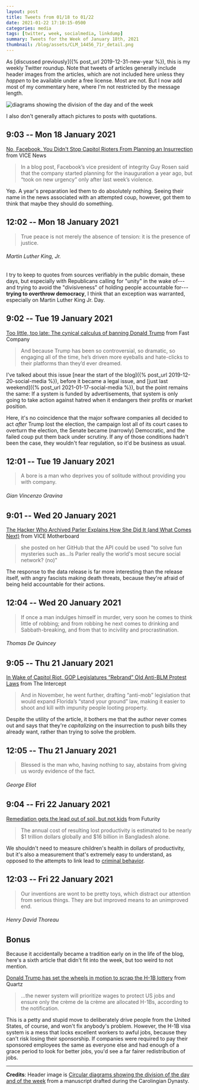 ```yaml
---
layout: post
title: Tweets from 01/18 to 01/22
date: 2021-01-22 17:10:15-0500
categories: media
tags: [twitter, week, socialmedia, linkdump]
summary: Tweets for the Week of January 18th, 2021
thumbnail: /blog/assets/CLM_14456_71r_detail.png
---
```


As [discussed previously]({% post_url 2019-12-31-new-year %}), this is my weekly Twitter roundup.  Note that tweets of articles generally include header images from the articles, which are not included here unless they *happen* to be available under a free license.  Most are not.  But I now add most of my commentary here, where I'm not restricted by the message length.

![diagrams showing the division of the day and of the week](/blog/assets/CLM_14456_71r_detail.png "diagrams showing the division of the day and of the week")

I also don't generally attach pictures to posts with quotations.

## 9:03 -- Mon 18 January 2021

[<i class="fab fa-twitter-square"></i>](https://jcolag.github.io/twitter/1351168213736853504) [No, Facebook, You Didn't Stop Capitol Rioters From Planning an Insurrection](https://www.vice.com/en/article/v7mpd4/no-facebook-you-didnt-stop-capitol-rioters-from-planning-an-insurrection) from VICE News

 > In a blog post, Facebook’s vice president of integrity Guy Rosen said that the company started planning for the inauguration a year ago, but “took on new urgency” only after last week’s violence.

Yep.  A year's preparation led them to do absolutely nothing.  Seeing their name in the news associated with an attempted coup, however, got them to think that maybe they should do something.

## 12:02 -- Mon 18 January 2021

[<i class="fab fa-twitter"></i>](https://jcolag.github.io/twitter/1351213260880666624)

 > True peace is not merely the absence of tension: it is the presence of justice.

###### Martin Luther King, Jr.

I try to keep to quotes from sources verifiably in the public domain, these days, but especially with Republicans calling for "unity" in the wake of---and trying to avoid the "divisiveness" of holding people accountable for---**trying to overthrow democracy**, I think that an exception was warranted, especially on Martin Luther King Jr. Day.

## 9:02 -- Tue 19 January 2021

[<i class="fab fa-twitter-square"></i>](https://jcolag.github.io/twitter/1351530350086819840) [Too little, too late: The cynical calculus of banning Donald Trump](https://www.fastcompany.com/90593503/too-little-too-late-the-cynical-calculus-of-banning-donald-trump) from Fast Company

 > And because Trump has been so controversial, so dramatic, so engaging all of the time, he’s driven more eyeballs and hate-clicks to their platforms than they’d ever dreamed.

I've talked about this issue [near the start of the blog]({% post_url 2019-12-20-social-media %}), before it became a legal issue, and [just last weekend]({% post_url 2021-01-17-social-media %}), but the point remains the same:  If a system is funded by advertisements, that system is only going to take action against hatred when it endangers their profits or market position.

Here, it's no coincidence that the major software companies all decided to act *after* Trump lost the election, the campaign lost all of its court cases to overturn the election, the Senate became (narrowly) Democratic, and the failed coup put them back under scrutiny.  If any of those conditions hadn't been the case, they wouldn't fear regulation, so it'd be business as usual.

## 12:01 -- Tue 19 January 2021

[<i class="fab fa-twitter"></i>](https://jcolag.github.io/twitter/1351575396987363329)

 > A bore is a man who deprives you of solitude without providing you with company.

###### Gian Vincenzo Gravina

## 9:01 -- Wed 20 January 2021

[<i class="fab fa-twitter-square"></i>](https://jcolag.github.io/twitter/1351892486239744001) [The Hacker Who Archived Parler Explains How She Did It (and What Comes Next)](https://www.vice.com/en/article/n7vqew/the-hacker-who-archived-parler-explains-how-she-did-it-and-what-comes-next) from VICE Motherboard

 > she posted on her GitHub that the API could be used "to solve fun mysteries such as...Is Parler really the world's most secure social network? (no)"

The response to the data release is far more interesting than the release itself, with angry fascists making death threats, because they're afraid of being held accountable for their actions.

## 12:04 -- Wed 20 January 2021

[<i class="fab fa-twitter"></i>](https://jcolag.github.io/twitter/1351938539961761792)

 > If once a man indulges himself in murder, very soon he comes to think little of robbing; and from robbing he next comes to drinking and Sabbath-breaking, and from that to incivility and procrastination.

###### Thomas De Quincey

## 9:05 -- Thu 21 January 2021

[<i class="fab fa-twitter-square"></i>](https://jcolag.github.io/twitter/1352255881052884993) [In Wake of Capitol Riot, GOP Legislatures “Rebrand” Old Anti-BLM Protest Laws](https://theintercept.com/2021/01/12/capitol-riot-anti-protest-blm-laws/) from The Intercept

 > And in November, he went further, drafting “anti-mob” legislation that would expand Florida’s “stand your ground” law, making it easier to shoot and kill with impunity people looting property.

Despite the utility of the article, it bothers me that the author never comes out and says that they're *capitalizing* on the insurrection to push bills they already want, rather than trying to solve the problem.

## 12:05 -- Thu 21 January 2021

[<i class="fab fa-twitter"></i>](https://jcolag.github.io/twitter/1352301179313635331)

 > Blessed is the man who, having nothing to say, abstains from giving us wordy evidence of the fact.

###### George Eliot

## 9:04 -- Fri 22 January 2021

[<i class="fab fa-twitter-square"></i>](https://jcolag.github.io/twitter/1352618017037766661) [Remediation gets the lead out of soil, but not kids](https://www.futurity.org/lead-remediation-soil-children-2502282-2/) from Futurity

 > The annual cost of resulting lost productivity is estimated to be nearly $1 trillion dollars globally and $16 billion in Bangladesh alone.

We shouldn't need to measure children's health in dollars of productivity, but it's also a measurement that's extremely easy to understand, as opposed to the attempts to link lead to [criminal behavior](https://en.wikipedia.org/wiki/Lead%E2%80%93crime_hypothesis).

## 12:03 -- Fri 22 January 2021

[<i class="fab fa-twitter"></i>](https://jcolag.github.io/twitter/1352663063774851078)

 > Our inventions are wont to be pretty toys, which distract our attention from serious things. They are but improved means to an unimproved end.

###### Henry David Thoreau

## Bonus

Because it accidentally became a tradition early on in the life of the blog, here's a sixth article that didn't fit into the week, but too weird to not mention.

<i class="fas fa-square"></i> [Donald Trump has set the wheels in motion to scrap the H-1B lottery](https://qz.com/india/1955260/trump-moves-to-scrap-h-1b-lottery-days-before-biden-takes-office/) from Quartz

 > ...the newer system will prioritize wages to protect US jobs and ensure only the crème de la crème are allocated H-1Bs, according to the notification.

This is a petty and stupid move to deliberately drive people from the United States, of course, and won't fix anybody's problem.  However, the H-1B visa system is a mess that locks excellent workers to awful jobs, because they can't risk losing their sponsorship.  If companies were required to pay their sponsored employees the same as everyone else and had enough of a grace period to look for better jobs, you'd see a far fairer redistribution of jobs.

* * *

**Credits**:  Header image is [Circular diagrams showing the division of the day and of the week](https://en.wikipedia.org/wiki/Week#/media/File:CLM_14456_71r_detail.jpg) from a manuscript drafted during the Carolingian Dynasty.
